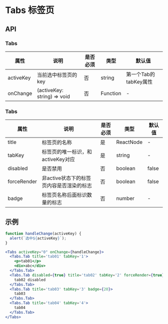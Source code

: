 # Tabs 标签页

## API

### Tabs

|   属性    | 说明               | 是否必须 | 类型     | 默认值  |
| --------  | ------------------ | ------- | -------- | ------- |
| activeKey | 当前选中标签页的key | 否 | string | 第一个Tab的tabKey属性 |
| onChange | (activeKey: string) => void | 否 | Function | - |

### Tabs

| 属性     | 说明                | 是否必须 | 类型     | 默认值  |
| -------- | -------------------- | ------ | -------- | ------- |
| title | 标签页的名称 | 是 | ReactNode | - |
| tabKey | 标签页的唯一标识，和activeKey对应 | 是 | string | - |
| disabled | 是否禁用 | 否 | boolean | false |
| forceRender | 非active状态下的标签页内容是否渲染的标志 | 否 | boolean | false |
| badge | 标签页名称后面标识数量的标志 | 否 | number | - |

## 示例

```jsx
function handleChange(activeKey) {
  alert(`选中${activeKey}`);
}

<Tabs activeKey="0" onChange={handleChange}>
  <Tabs.Tab title='tab01' tabKey='1'>
    <p>tab01</p>
    <div>abc</div>
  </Tabs.Tab>
  <Tabs.Tab disabled={true} title='tab02' tabKey='2' forceRender={true}>
    tab02 disabled
  </Tabs.Tab>
  <Tabs.Tab title='tab03' tabKey='3' badge={20}>
    tab03
  </Tabs.Tab>
  <Tabs.Tab title='tab04' tabKey='4'>
    tab04
  </Tabs.Tab>
</Tabs>
```
